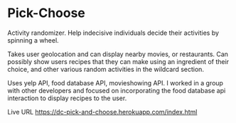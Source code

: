 # Pick-Choose

Activity randomizer. Help indecisive individuals decide their activities by spinning a wheel. 

Takes user geolocation and can display nearby movies, or restaurants. Can possibly show users recipes that they can make using an ingredient of their choice, and other various random activities in the wildcard section.

Uses yelp API, food database API, movieshowing API.
I worked in a group with other developers and focused on incorporating the food database api interaction to display recipes to the user.

Live URL
https://dc-pick-and-choose.herokuapp.com/index.html
